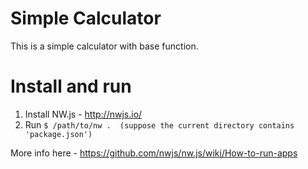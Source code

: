 # Simple Calculator

This is a simple calculator with base function.

# Install and run

1. Install NW.js - http://nwjs.io/
2. Run `$ /path/to/nw .  (suppose the current directory contains 'package.json')`

More info here - https://github.com/nwjs/nw.js/wiki/How-to-run-apps
